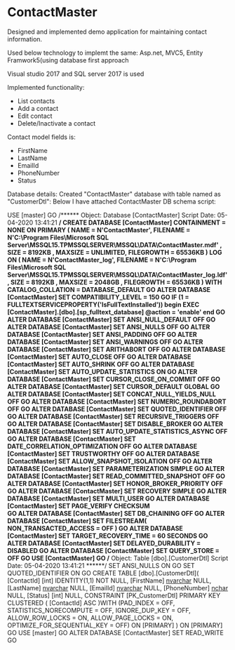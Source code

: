 # ContactMaster

Designed and implemented demo application for maintaining
contact information. 

Used below technology to implemt the same:
    Asp.net, MVC5, Entity Framwork5(using database first approach

Visual studio 2017 and SQL server 2017 is used

Implemented functionality:
- List contacts
- Add a contact
- Edit contact
- Delete/Inactivate a contact

Contact model fields is:
- FirstName
- LastName
- EmailId
- PhoneNumber
- Status

Database details:
  Created "ContactMaster" database with table named as "CustomerDtl":
  Below I have attached ContactMaster DB schema script:
  
  USE [master]
GO
/****** Object:  Database [ContactMaster]    Script Date: 05-04-2020 13:41:21 ******/
CREATE DATABASE [ContactMaster]
 CONTAINMENT = NONE
 ON  PRIMARY 
( NAME = N'ContactMaster', FILENAME = N'C:\Program Files\Microsoft SQL Server\MSSQL15.TPMSSQLSERVER\MSSQL\DATA\ContactMaster.mdf' , SIZE = 8192KB , MAXSIZE = UNLIMITED, FILEGROWTH = 65536KB )
 LOG ON 
( NAME = N'ContactMaster_log', FILENAME = N'C:\Program Files\Microsoft SQL Server\MSSQL15.TPMSSQLSERVER\MSSQL\DATA\ContactMaster_log.ldf' , SIZE = 8192KB , MAXSIZE = 2048GB , FILEGROWTH = 65536KB )
 WITH CATALOG_COLLATION = DATABASE_DEFAULT
GO
ALTER DATABASE [ContactMaster] SET COMPATIBILITY_LEVEL = 150
GO
IF (1 = FULLTEXTSERVICEPROPERTY('IsFullTextInstalled'))
begin
EXEC [ContactMaster].[dbo].[sp_fulltext_database] @action = 'enable'
end
GO
ALTER DATABASE [ContactMaster] SET ANSI_NULL_DEFAULT OFF 
GO
ALTER DATABASE [ContactMaster] SET ANSI_NULLS OFF 
GO
ALTER DATABASE [ContactMaster] SET ANSI_PADDING OFF 
GO
ALTER DATABASE [ContactMaster] SET ANSI_WARNINGS OFF 
GO
ALTER DATABASE [ContactMaster] SET ARITHABORT OFF 
GO
ALTER DATABASE [ContactMaster] SET AUTO_CLOSE OFF 
GO
ALTER DATABASE [ContactMaster] SET AUTO_SHRINK OFF 
GO
ALTER DATABASE [ContactMaster] SET AUTO_UPDATE_STATISTICS ON 
GO
ALTER DATABASE [ContactMaster] SET CURSOR_CLOSE_ON_COMMIT OFF 
GO
ALTER DATABASE [ContactMaster] SET CURSOR_DEFAULT  GLOBAL 
GO
ALTER DATABASE [ContactMaster] SET CONCAT_NULL_YIELDS_NULL OFF 
GO
ALTER DATABASE [ContactMaster] SET NUMERIC_ROUNDABORT OFF 
GO
ALTER DATABASE [ContactMaster] SET QUOTED_IDENTIFIER OFF 
GO
ALTER DATABASE [ContactMaster] SET RECURSIVE_TRIGGERS OFF 
GO
ALTER DATABASE [ContactMaster] SET  DISABLE_BROKER 
GO
ALTER DATABASE [ContactMaster] SET AUTO_UPDATE_STATISTICS_ASYNC OFF 
GO
ALTER DATABASE [ContactMaster] SET DATE_CORRELATION_OPTIMIZATION OFF 
GO
ALTER DATABASE [ContactMaster] SET TRUSTWORTHY OFF 
GO
ALTER DATABASE [ContactMaster] SET ALLOW_SNAPSHOT_ISOLATION OFF 
GO
ALTER DATABASE [ContactMaster] SET PARAMETERIZATION SIMPLE 
GO
ALTER DATABASE [ContactMaster] SET READ_COMMITTED_SNAPSHOT OFF 
GO
ALTER DATABASE [ContactMaster] SET HONOR_BROKER_PRIORITY OFF 
GO
ALTER DATABASE [ContactMaster] SET RECOVERY SIMPLE 
GO
ALTER DATABASE [ContactMaster] SET  MULTI_USER 
GO
ALTER DATABASE [ContactMaster] SET PAGE_VERIFY CHECKSUM  
GO
ALTER DATABASE [ContactMaster] SET DB_CHAINING OFF 
GO
ALTER DATABASE [ContactMaster] SET FILESTREAM( NON_TRANSACTED_ACCESS = OFF ) 
GO
ALTER DATABASE [ContactMaster] SET TARGET_RECOVERY_TIME = 60 SECONDS 
GO
ALTER DATABASE [ContactMaster] SET DELAYED_DURABILITY = DISABLED 
GO
ALTER DATABASE [ContactMaster] SET QUERY_STORE = OFF
GO
USE [ContactMaster]
GO
/****** Object:  Table [dbo].[CustomerDtl]    Script Date: 05-04-2020 13:41:21 ******/
SET ANSI_NULLS ON
GO
SET QUOTED_IDENTIFIER ON
GO
CREATE TABLE [dbo].[CustomerDtl](
	[ContactId] [int] IDENTITY(1,1) NOT NULL,
	[FirstName] [nvarchar](50) NULL,
	[LastName] [nvarchar](50) NULL,
	[EmailId] [nvarchar](50) NULL,
	[PhoneNumber] [nchar](10) NULL,
	[Status] [int] NULL,
 CONSTRAINT [PK_CustomerDtl] PRIMARY KEY CLUSTERED 
(
	[ContactId] ASC
)WITH (PAD_INDEX = OFF, STATISTICS_NORECOMPUTE = OFF, IGNORE_DUP_KEY = OFF, ALLOW_ROW_LOCKS = ON, ALLOW_PAGE_LOCKS = ON, OPTIMIZE_FOR_SEQUENTIAL_KEY = OFF) ON [PRIMARY]
) ON [PRIMARY]
GO
USE [master]
GO
ALTER DATABASE [ContactMaster] SET  READ_WRITE 
GO

